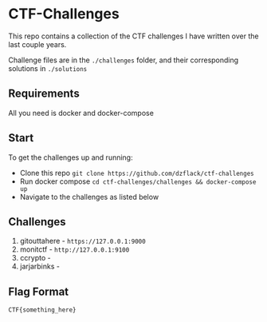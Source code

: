 # CTF-Challenges

This repo contains a collection of the CTF challenges I have written over the last couple years.

Challenge files are in the `./challenges` folder, and their corresponding solutions in `./solutions`

## Requirements

All you need is docker and docker-compose

## Start

To get the challenges up and running:

- Clone this repo `git clone https://github.com/dzflack/ctf-challenges`
- Run docker compose `cd ctf-challenges/challenges && docker-compose up`
- Navigate to the challenges as listed below

## Challenges

1. gitouttahere - `https://127.0.0.1:9000`
2. monitctf - `http://127.0.0.1:9100`
3. ccrypto -
4. jarjarbinks -

## Flag Format

`CTF{something_here}`
